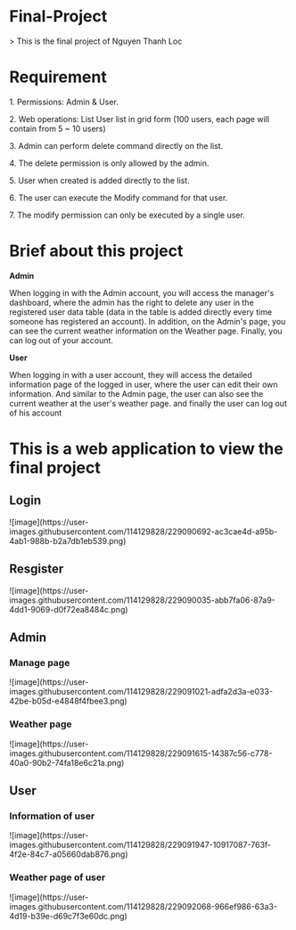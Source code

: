 <h1> Final-Project </h1>
> This is the final project of Nguyen Thanh Loc
<h1> Requirement </h1>
<p>1. Permissions: Admin & User.</p>
<p>2. Web operations: List User list in grid form (100 users, each page will contain from 5 ~ 10 users) </p>
<p>3. Admin can perform delete command directly on the list. </p>
<p>4. The delete permission is only allowed by the admin. </p>
<p>5. User when created is added directly to the list. </p>
<p>6. The user can execute the Modify command for that user. </p>
<p>7. The modify permission can only be executed by a single user. </p>
<h1> Brief about this project </h1>
<p><b>Admin</b></p>
<p>When logging in with the Admin account, you will access the manager's dashboard, where the admin has the right to delete any user in the registered user data table (data in the table is added directly every time someone has registered an account). In addition, on the Admin's page, you can see the current weather information on the Weather page. Finally, you can log out of your account.</p>
<p><b>User</b></p>
<p>When logging in with a user account, they will access the detailed information page of the logged in user, where the user can edit their own information. And similar to the Admin page, the user can also see the current weather at the user's weather page. and finally the user can log out of his account</p>
<h1>This is a web application to view the final project</h1>
<h2>Login</h2>
![image](https://user-images.githubusercontent.com/114129828/229090692-ac3cae4d-a95b-4ab1-988b-b2a7db1eb539.png)
<h2>Resgister</h2>
![image](https://user-images.githubusercontent.com/114129828/229090035-abb7fa06-87a9-4dd1-9069-d0f72ea8484c.png)
<h2>Admin</h2>
<h3>Manage page</h3>
![image](https://user-images.githubusercontent.com/114129828/229091021-adfa2d3a-e033-42be-b05d-e4848f4fbee3.png)
<h3>Weather page</h3>
![image](https://user-images.githubusercontent.com/114129828/229091615-14387c56-c778-40a0-90b2-74fa18e6c21a.png)
<h2>User</h2>
<h3>Information of user</h2>
![image](https://user-images.githubusercontent.com/114129828/229091947-10917087-763f-4f2e-84c7-a05660dab876.png)
<h3>Weather page of user</h2>
![image](https://user-images.githubusercontent.com/114129828/229092068-966ef986-63a3-4d19-b39e-d69c7f3e60dc.png)

